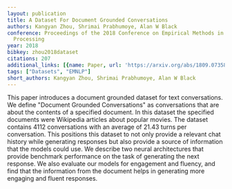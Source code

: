 ```yaml
---
layout: publication
title: A Dataset For Document Grounded Conversations
authors: Kangyan Zhou, Shrimai Prabhumoye, Alan W Black
conference: Proceedings of the 2018 Conference on Empirical Methods in Natural Language
  Processing
year: 2018
bibkey: zhou2018dataset
citations: 207
additional_links: [{name: Paper, url: 'https://arxiv.org/abs/1809.07358'}]
tags: ["Datasets", "EMNLP"]
short_authors: Kangyan Zhou, Shrimai Prabhumoye, Alan W Black
---
```

This paper introduces a document grounded dataset for text conversations. We
define "Document Grounded Conversations" as conversations that are about the
contents of a specified document. In this dataset the specified documents were
Wikipedia articles about popular movies. The dataset contains 4112
conversations with an average of 21.43 turns per conversation. This positions
this dataset to not only provide a relevant chat history while generating
responses but also provide a source of information that the models could use.
We describe two neural architectures that provide benchmark performance on the
task of generating the next response. We also evaluate our models for
engagement and fluency, and find that the information from the document helps
in generating more engaging and fluent responses.